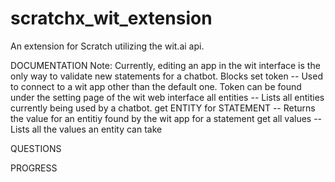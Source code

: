 # scratchx_wit_extension
An extension for Scratch utilizing the wit.ai api.

DOCUMENTATION
Note: Currently, editing an app in the wit interface is the only way to validate new statements for a chatbot.
Blocks
set token -- Used to connect to a wit app other than the default one. Token can be found under the setting page of the wit web interface
all entities -- Lists all entities currently being used by a chatbot. 
get ENTITY for STATEMENT -- Returns the value for an entitiy found by the wit app for a statement
get all values -- Lists all the values an entity can take

QUESTIONS

PROGRESS

